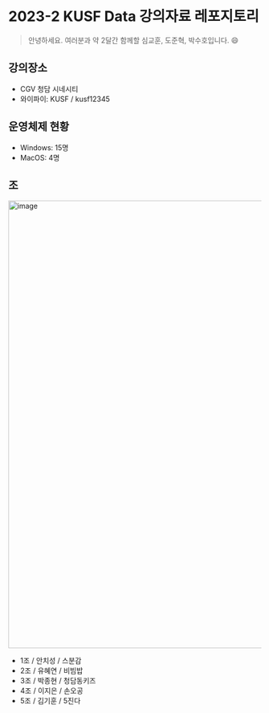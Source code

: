 # 2023-2 KUSF Data 강의자료 레포지토리

> 안녕하세요. 여러분과 약 2달간 함께할 심교훈, 도준혁, 박수호입니다. 😄 

## 강의장소

- CGV 청담 시네시티
- 와이파이: KUSF / kusf12345

## 운영체제 현황

- Windows: 15명
- MacOS: 4명

## 조

<img width="892" alt="image" src="https://github.com/kyohoonsim/kusf-data-2023-2/assets/58966525/500cfe4f-ae09-4253-9bb6-5eae89dedf2a">

- 1조 / 안치성 / 스분감 
- 2조 / 유혜연 / 비빔밥
- 3조 / 박종현 / 청담동키즈
- 4조 / 이지은 / 손오공
- 5조 / 김기훈 / 5진다
